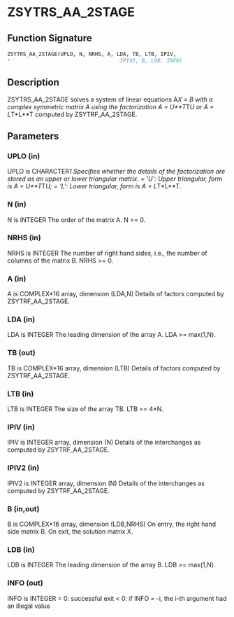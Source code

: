 # ZSYTRS_AA_2STAGE

## Function Signature

```fortran
ZSYTRS_AA_2STAGE(UPLO, N, NRHS, A, LDA, TB, LTB, IPIV, 
*                                   IPIV2, B, LDB, INFO)
```

## Description


 ZSYTRS_AA_2STAGE solves a system of linear equations A*X = B with a complex
 symmetric matrix A using the factorization A = U**T*T*U or
 A = L*T*L**T computed by ZSYTRF_AA_2STAGE.

## Parameters

### UPLO (in)

UPLO is CHARACTER*1 Specifies whether the details of the factorization are stored as an upper or lower triangular matrix. = 'U': Upper triangular, form is A = U**T*T*U; = 'L': Lower triangular, form is A = L*T*L**T.

### N (in)

N is INTEGER The order of the matrix A. N >= 0.

### NRHS (in)

NRHS is INTEGER The number of right hand sides, i.e., the number of columns of the matrix B. NRHS >= 0.

### A (in)

A is COMPLEX*16 array, dimension (LDA,N) Details of factors computed by ZSYTRF_AA_2STAGE.

### LDA (in)

LDA is INTEGER The leading dimension of the array A. LDA >= max(1,N).

### TB (out)

TB is COMPLEX*16 array, dimension (LTB) Details of factors computed by ZSYTRF_AA_2STAGE.

### LTB (in)

LTB is INTEGER The size of the array TB. LTB >= 4*N.

### IPIV (in)

IPIV is INTEGER array, dimension (N) Details of the interchanges as computed by ZSYTRF_AA_2STAGE.

### IPIV2 (in)

IPIV2 is INTEGER array, dimension (N) Details of the interchanges as computed by ZSYTRF_AA_2STAGE.

### B (in,out)

B is COMPLEX*16 array, dimension (LDB,NRHS) On entry, the right hand side matrix B. On exit, the solution matrix X.

### LDB (in)

LDB is INTEGER The leading dimension of the array B. LDB >= max(1,N).

### INFO (out)

INFO is INTEGER = 0: successful exit < 0: if INFO = -i, the i-th argument had an illegal value

